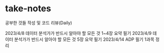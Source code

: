 # take-notes
공부한 것들 작성 및 코드 리뷰(Daily)

2023/4/8 데이터 분석가가 반드시 알아야 할 모든 것 1~4장 요약 필기
2023/4/9 데이터 분석가가 반드시 알아야 할 모든 것 5장 요약 필기
2023/4/14 ADP 필기 1과목 정리
